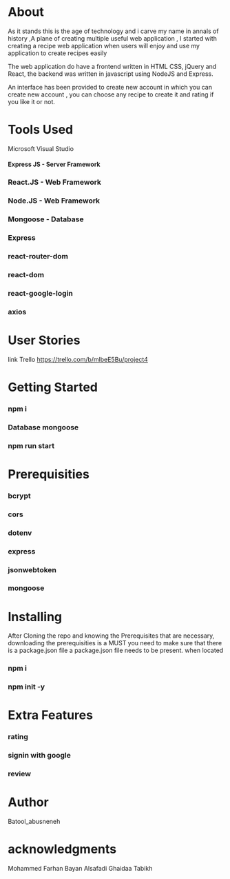 # About
  As it stands this is the age of technology and i carve my name in annals of history ,A plane of creating multiple useful web application , I started with creating a recipe web application when users will enjoy and use my application to create recipes easily

 The web application do have a frontend written in HTML CSS, jQuery and React, the backend was written in javascript using NodeJS and Express.

 An interface has been provided to create new account in which you can create new account , you can choose any recipe to create it and rating if you like it or not.


# Tools Used
Microsoft Visual Studio
#### Express JS - Server Framework
 ### React.JS - Web Framework
 ### Node.JS - Web Framework
 ### Mongoose - Database
### Express
 ### react-router-dom
 ### react-dom
 ### react-google-login
 ### axios
# User Stories
 link Trello  https://trello.com/b/mlbeE5Bu/project4
# Getting Started
### npm i
### Database mongoose
### npm run start

# Prerequisities
### bcrypt
### cors
### dotenv
### express
### jsonwebtoken
### mongoose
# Installing
After Cloning the repo and knowing the Prerequisites that are necessary, downloading the prerequisities is a MUST
you need to make sure that there is a package.json file 
a package.json file needs to be present.
when located
 ### npm i
 ### npm init -y
 
# Extra Features
### rating
### signin with google
### review
# Author
 Batool_abusneneh
# acknowledgments
 Mohammed Farhan
 Bayan Alsafadi
 Ghaidaa Tabikh
